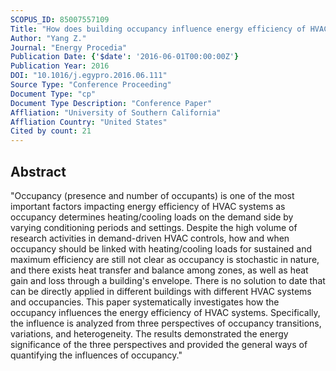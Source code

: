 ```yaml
---
SCOPUS_ID: 85007557109
Title: "How does building occupancy influence energy efficiency of HVAC systems?"
Author: "Yang Z."
Journal: "Energy Procedia"
Publication Date: {'$date': '2016-06-01T00:00:00Z'}
Publication Year: 2016
DOI: "10.1016/j.egypro.2016.06.111"
Source Type: "Conference Proceeding"
Document Type: "cp"
Document Type Description: "Conference Paper"
Affliation: "University of Southern California"
Affliation Country: "United States"
Cited by count: 21
---
```


## Abstract
"Occupancy (presence and number of occupants) is one of the most important factors impacting energy efficiency of HVAC systems as occupancy determines heating/cooling loads on the demand side by varying conditioning periods and settings. Despite the high volume of research activities in demand-driven HVAC controls, how and when occupancy should be linked with heating/cooling loads for sustained and maximum efficiency are still not clear as occupancy is stochastic in nature, and there exists heat transfer and balance among zones, as well as heat gain and loss through a building's envelope. There is no solution to date that can be directly applied in different buildings with different HVAC systems and occupancies. This paper systematically investigates how the occupancy influences the energy efficiency of HVAC systems. Specifically, the influence is analyzed from three perspectives of occupancy transitions, variations, and heterogeneity. The results demonstrated the energy significance of the three perspectives and provided the general ways of quantifying the influences of occupancy."
